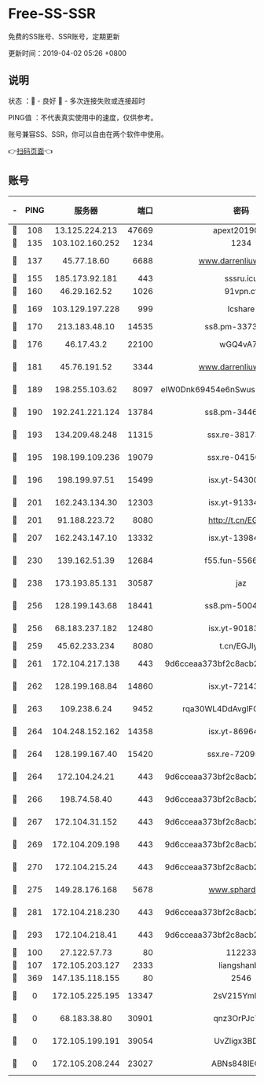 # Free-SS-SSR

免费的SS账号、SSR账号，定期更新

更新时间：2019-04-02 05:26 +0800

## 说明

状态     ：🙂 - 良好 🙁 - 多次连接失败或连接超时

PING值   ：不代表真实使用中的速度，仅供参考。

账号兼容SS、SSR，你可以自由在两个软件中使用。

👉[扫码页面](https://liesauer.github.io/Free-SS-SSR/)👈

## 账号

|-|PING|服务器|端口|密码|加密方式|区域|
|:----:|:----:|:-----:|-----:|:----:|:----:|:----:|
|🙂|108|13.125.224.213|47669|apext2019001|chacha20|KR|
|🙂|135|103.102.160.252|1234|1234|rc4-md5|JP|
|🙂|137|45.77.18.60|6688|www.darrenliuwei.com|aes-256-cfb|JP|
|🙂|155|185.173.92.181|443|sssru.icu|rc4-md5|RU|
|🙂|160|46.29.162.52|1026|91vpn.cf|rc4-md5|RU|
|🙂|169|103.129.197.228|999|lcshare|aes-256-cfb|CN|
|🙂|170|213.183.48.10|14535|ss8.pm-33736221|rc4-md5|RU|
|🙂|176|46.17.43.2|22100|wGQ4vA7D|aes-256-gcm|RU|
|🙂|181|45.76.191.52|3344|www.darrenliuwei.com|aes-256-cfb|AU|
|🙂|189|198.255.103.62|8097|eIW0Dnk69454e6nSwuspv9DmS201tQ0D|aes-256-cfb|US|
|🙂|190|192.241.221.124|13784|ss8.pm-34461522|aes-256-cfb|US|
|🙂|193|134.209.48.248|11315|ssx.re-38173894|aes-256-cfb|US|
|🙂|195|198.199.109.236|19079|ssx.re-04150237|aes-256-cfb|US|
|🙂|196|198.199.97.51|15499|isx.yt-54300855|aes-256-cfb|US|
|🙂|201|162.243.134.30|12303|isx.yt-91334852|aes-256-cfb|US|
|🙂|201|91.188.223.72|8080|http://t.cn/EGJIyrl|rc4-md5|RU|
|🙂|207|162.243.147.10|13332|isx.yt-13984444|aes-256-cfb|US|
|🙂|230|139.162.51.39|12684|f55.fun-55660117|aes-256-cfb|SG|
|🙂|238|173.193.85.131|30587|jaz|aes-256-cfb|US|
|🙂|256|128.199.143.68|18441|ss8.pm-50042831|aes-256-cfb|SG|
|🙂|256|68.183.237.182|12480|isx.yt-90183318|aes-256-cfb|SG|
|🙂|259|45.62.233.234|8080|t.cn/EGJIyrl|rc4-md5|CA|
|🙂|261|172.104.217.138|443|9d6cceaa373bf2c8acb22e60b6a58be6|aes-256-cfb|US|
|🙂|262|128.199.168.84|14860|isx.yt-72143109|aes-256-cfb|SG|
|🙂|263|109.238.6.24|9452|rqa30WL4DdAvgIFG6Fs3znzTa|aes-256-cfb|FR|
|🙂|264|104.248.152.162|14358|isx.yt-86964807|aes-256-cfb|SG|
|🙂|264|128.199.167.40|15420|ssx.re-72095229|aes-256-cfb|SG|
|🙂|264|172.104.24.21|443|9d6cceaa373bf2c8acb22e60b6a58be6|aes-256-cfb|US|
|🙂|266|198.74.58.40|443|9d6cceaa373bf2c8acb22e60b6a58be6|aes-256-cfb|US|
|🙂|267|172.104.31.152|443|9d6cceaa373bf2c8acb22e60b6a58be6|aes-256-cfb|US|
|🙂|269|172.104.209.198|443|9d6cceaa373bf2c8acb22e60b6a58be6|aes-256-cfb|US|
|🙂|270|172.104.215.24|443|9d6cceaa373bf2c8acb22e60b6a58be6|aes-256-cfb|US|
|🙂|275|149.28.176.168|5678|www.sphard.com|aes-256-cfb|SG|
|🙂|281|172.104.218.230|443|9d6cceaa373bf2c8acb22e60b6a58be6|aes-256-cfb|US|
|🙂|293|172.104.218.41|443|9d6cceaa373bf2c8acb22e60b6a58be6|aes-256-cfb|US|
|🙂|100|27.122.57.73|80|112233|chacha20|CN|
|🙂|107|172.105.203.127|2333|liangshanbo|chacha20|JP|
|🙁|369|147.135.118.155|80|2546|chacha20|US|
|🙁|0|172.105.225.195|13347|2sV215YmlGvf|aes-256-cfb|JP|
|🙁|0|68.183.38.80|30901|qnz3OrPJc7Tk|aes-256-cfb|GB|
|🙁|0|172.105.199.191|39054|UvZligx3BDaG|aes-256-cfb|JP|
|🙁|0|172.105.208.244|23027|ABNs848IEOQh|aes-256-cfb|JP|

